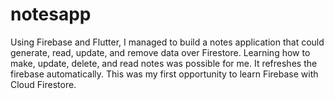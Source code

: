 # notesapp

Using Firebase and Flutter, I managed to build a notes application that could generate, read, update, and remove data over Firestore. Learning how to make, update, delete, and read notes was possible for me. It refreshes the firebase automatically. This was my first opportunity to learn Firebase with Cloud Firestore.
